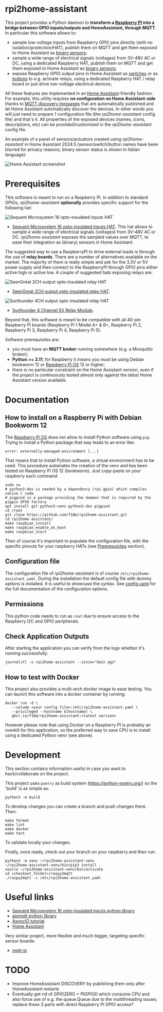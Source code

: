 # rpi2home-assistant

This project provides a Python daemon to **transform a [Raspberry PI](https://www.raspberrypi.com/) into a bridge between GPIO inputs/outputs and HomeAssistant, through MQTT**.
In particular this software allows to:
* sample low-voltage inputs from Raspberry GPIO pins directly (with no isolation/protection/HAT), publish them on MQTT and get them exposed to Home Assistant as [binary sensors](https://www.home-assistant.io/integrations/binary_sensor.mqtt/);
* sample a wide range of electrical signals (voltages) from 3V-48V AC or DC, using a dedicated Raspberry HAT, publish them on MQTT and get them exposed to Home Assistant as [binary sensors](https://www.home-assistant.io/integrations/binary_sensor.mqtt/);
* expose Raspberry GPIO output pins in Home Assistant as [switches](https://www.home-assistant.io/integrations/switch.mqtt/) or as [buttons](https://www.home-assistant.io/integrations/button.mqtt/) to e.g. activate relays, using a dedicated Raspberry HAT / relay board or just drive low-voltage electrical devices;

All these features are implemented in an [Home Assistant](https://www.home-assistant.io/)-friendly fashion.
For example, this utility requires **no configuration on Home Assistant-side** thanks to [MQTT discovery messages](https://www.home-assistant.io/integrations/mqtt/#mqtt-discovery) that are automatically published and let Home Assistant automatically discover the devices. In other words you will just need to prepare 1 configuration file (the _rpi2home-assistant_ config file) and that's it.
All properties of the exposed devices (names, icons, descriptions, etc) can be provided/customized in the _rpi2home-assistant_ config file.

An example of a panel of sensors/actuators created using _rpi2home-assistant_ in Home Assistant 2024.5 (sensor/switch/button names have been blurred for privacy reasons; binary sensor status is shown in Italian language):

![Home Assistant screenshot](/docs/screenshot1.png?raw=true "Home Assistant screenshot")


# Prerequisites

This software is meant to run on a Raspberry PI.
In addition to standard GPIOs, _rpi2home-assistant_ **optionally** provides specific support for the following hat:

![Sequent Microsystem 16 opto-insulated inputs HAT](/docs/seq-microsystem-optoisolated-hat.png?raw=true "Sequent Microsystem 16 opto-insulated inputs HAT")

* [Sequent Microsystem 16 opto-insulated inputs HAT](https://sequentmicrosystems.com/collections/all-io-cards/products/16-universal-inputs-card-for-raspberry-pi). This hat allows to sample a wide range of electrical signals (voltages) from 3V-48V AC or DC. _rpi2home-assistant_ exposes the sampled values over MQTT, to ease their integration as (binary) sensors in Home Assistant.

<!--
Note that Sequent Microsystem board is connecting the pin 37 (GPIO 26) of the Raspberry Pi 
to a pushbutton. This software monitors this pin, and if pressed for more than the
desired time, issues the shut-down command to the Raspberry PI board.
-->

The suggested way to use a RaspberryPI to drive external loads is through the use of **relay boards**.
There are a number of alternatives available on the market. The majority of them is really simple and
ask for the 3.3V or 5V power supply and then connect to the RaspberryPI through GPIO pins either 
active high or active low.
A couple of suggested hats exposing relays are:

![SeenGreat 2CH output opto-insulated relay HAT](/docs/seengreat-2ch-relay.png?raw=true "SeenGreat 2CH output opto-insulated relay HAT")

* [SeenGreat 2CH output opto-insulated relay HAT](https://seengreat.com/wiki/107/).

![Sunfounder 4CH output opto-insulated relay HAT](/docs/sunfounder-4ch-relay.png?raw=true "Sunfounder 4CH output opto-insulated relay HAT")

* [Sunfounder 4 Channel 5V Relay Module](http://wiki.sunfounder.cc/index.php?title=4_Channel_5V_Relay_Module).


Beyond that, this software is meant to be compatible with all 40-pin Raspberry Pi boards
(Raspberry Pi 1 Model A+ & B+, Raspberry Pi 2, Raspberry Pi 3, Raspberry Pi 4,
Raspberry Pi 5).

Software prerequisites are:
* you must have an **MQTT broker** running somewhere (e.g. a Mosquitto broker);
* **Python >= 3.11**; for Raspberry it means you must be using Debian bookworm 12 or [Raspberry Pi OS](https://www.raspberrypi.com/software/operating-systems/) 12 or higher;
* there is no particular constraint on the Home Assistant version, even if the project is continuously tested
  almost only against the latest Home Assistant version available.

# Documentation

## How to install on a Raspberry Pi with Debian Bookworm 12

The [Raspberry Pi OS](https://www.raspberrypi.com/software/operating-systems/) does not allow to install Python software using `pip`.
Trying to install a Python package that way leads to an error like:

```
error: externally-managed-environment [...]
```

That means that to install Python software, a virtual environment has to be used.
This procedure automates the creation of the venv and has been tested on Raspberry Pi OS 12 (bookworm). 
Just copy-paste on your raspberry each command:

```
sudo su
# python3-dev is needed by a dependency (rpi-gpio) which compiles native C code
# pigpiod is a package providing the daemon that is required by the pigpio GPIO factory
apt install git python3-venv python3-dev pigpiod
cd /root
git clone https://github.com/f18m/rpi2home-assistant.git
cd rpi2home-assistant/
make raspbian_install
make raspbian_enable_at_boot
make raspbian_start
```

Then of course it's important to populate the configuration file, with the specific pinouts for your raspberry HATs
(see [Preqrequisites](#prerequisites) section). 

## Configuration file

The configuration file of _rpi2home-assistant_ is of course `/etc/rpi2home-assistant.yaml`.
During the installation the default config file with dummy options is installed.
It is useful to showcase the syntax. See [config.yaml](config.yaml) for 
the full documentation of the configuration options.

## Permissions

This python code needs to run as `root` due to ensure access to the Raspberry I2C and GPIO peripherals.

## Check Application Outputs

After starting the application you can verify from the logs whether it's running successfully:

```
journalctl -u rpi2home-assistant --since="5min ago"
```

## How to test with Docker

This project also provides a multi-arch docker image to ease testing.
You can launch this software into a docker container by running:

```
docker run -d \
   --volume <your config file>:/etc/rpi2home-assistant.yaml \
   --privileged --hostname $(hostname) \
   ghcr.io/f18m/rpi2home-assistant:<latest version>
```

However please note that using Docker on a Raspberry PI is probably an overkill for this application,
so the preferred way to save CPU is to install using a dedicated Python venv (see above).


# Development

This section contains information useful in case you want to hack/collaborate on the project.

This project uses `poetry` as build system (https://python-poetry.org/) so the 'build' is as simple as:

```
python3 -m build
```

To develop changes you can create a branch and push changes there. Then:

```
make format
make lint
make docker
make test
```

To validate locally your changes.

Finally, once ready, check out your branch on your raspberry and then run:

```
python3 -m venv ~/rpi2home-assistant-venv
~/rpi2home-assistant-venv/bin/pip3 install .
source ~/rpi2home-assistant-venv/bin/activate
cd <checkout_folder>/raspy2mqtt
./raspy2mqtt -c /etc/rpi2home-assistant.yaml
```


# Useful links

* [Sequent Microsystem 16 opto-insulated inputs python library](https://github.com/SequentMicrosystems/16inpind-rpi)
* [aiomqtt python library](https://github.com/sbtinstruments/aiomqtt)
* [AsyncIO tutorial](https://realpython.com/python-concurrency/#asyncio-version)
* [Home Assistant](https://www.home-assistant.io/)

Very similar project, more flexible and much bigger, targeting specific sensor boards:
* [mqtt-io](https://github.com/flyte/mqtt-io)


# TODO

- Improve HomeAssistant DISCOVERY by publishing them only after HomeAssistant restarts
- Eventually get rid of GPIOZERO + PIGPIOD which consume CPU and also force use of e.g. the queue.Queue due to
  the multithreading issues; replace these 2 parts with direct Raspberry PI GPIO access?
